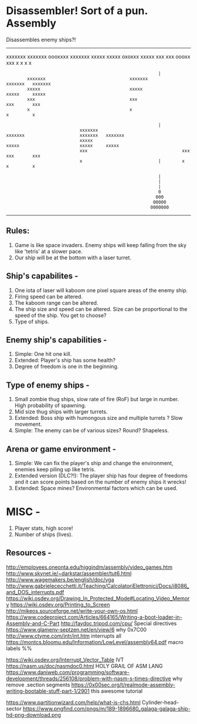 # Disassembler! Sort of a pun. Assembly
Disassembles enemy ships?!

-------------------------------------------------------------------------------------------------------------------------------------


xxxxxxx                                xxxxxxx               oooxxxx   xxxxxxx
 xxxxx                                  xxxxx                oxoxxx     xxxxx
  xxx                                    xxx                 oooxx       xxx
   x                                      x                     x         x

                                                              |
            xxxxxxx                                xxxxxxx                     xxxxxxx   xxxxxxx
            xxxxx                                  xxxxx                       xxxxx     xxxxx
            xxx                                    xxx                         xxx       xxx
            x                                      x                           x         x

                                                              |
                                xxxxxxx                                xxxxxxx                     xxxxxxx   xxxxxxx
                                xxxxx                                  xxxxx                       xxxxx     xxxxx
                                xxx                                    xxx                         xxx       xxx
                                x                             |        x                           x         x

                                                              |
                                                              |
                                                              |
                                                              0
                                                             000
                                                            00000
                                                           0000000
-------------------------------------------------------------------------------------------------------------------------------------

## Rules:
1. Game is like space invaders. Enemy ships will keep falling from the sky like 'tetris' at a slower pace.
2. Our ship will be at the bottom with a laser turret.

## Ship's capabilites -
1. One iota of laser will kaboom one pixel square areas of the enemy ship.
2. Firing speed can be altered.
3. The kaboom range can be altered.
4. The ship size and speed can be altered. Size can be proportional to the speed of the ship. You get to choose?
5. Type of ships.

## Enemy ship's capabilities - 
1. Simple: One hit one kill.
2. Extended: Player's ship has some health?
3. Degree of freedom is one in the beginning.

## Type of enemy ships - 
1. Small zombie thug ships, slow rate of fire (RoF) but large in number. High probability of spawning.
2. Mid size thug ships with larger turrets.
3. Extended: Boss ship with humongous size and multiple turrets ? Slow movement.
4. Simple: The enemy can be of various sizes? Round? Shapeless.

## Arena or game environment -
1. Simple: We can fix the player's ship and change the environment, enemies keep piling up like tetris.
2. Extended version (DLC?!): The player ship has four degree of freedoms and it can score points based on the number of enemy ships it wrecks!
3. Extended: Space mines? Environmental factors which can be used.

# MISC -
1. Player stats, high score!
2. Number of ships (lives).


## Resources -
http://employees.oneonta.edu/higgindm/assembly/video_games.htm
http://www.skynet.ie/~darkstar/assembler/tut6.html
http://www.wagemakers.be/english/doc/vga
http://www.gabrielececchetti.it/Teaching/CalcolatoriElettronici/Docs/i8086_and_DOS_interrupts.pdf
https://wiki.osdev.org/Drawing_In_Protected_Mode#Locating_Video_Memory
https://wiki.osdev.org/Printing_to_Screen
http://mikeos.sourceforge.net/write-your-own-os.html
https://www.codeproject.com/Articles/664165/Writing-a-boot-loader-in-Assembly-and-C-Part
http://faydoc.tripod.com/cpu/ Special directives
https://www.glamenv-septzen.net/en/view/6 why 0x7C00
http://www.ctyme.com/intr/int.htm interrupts all
https://montcs.bloomu.edu/Information/LowLevel/assembly64.pdf macro labels %%

https://wiki.osdev.org/Interrupt_Vector_Table IVT
https://nasm.us/doc/nasmdoc0.html HOLY GRAIL OF ASM LANG
https://www.daniweb.com/programming/software-development/threads/256108/problem-with-nasm-s-times-directive why remove .section segments
https://0x00sec.org/t/realmode-assembly-writing-bootable-stuff-part-1/2901 this awesome tutorial

https://www.partitionwizard.com/help/what-is-chs.html Cylinder-head-sector
https://www.pngfind.com/pngs/m/189-1896680_galaga-galaga-ship-hd-png-download.png
